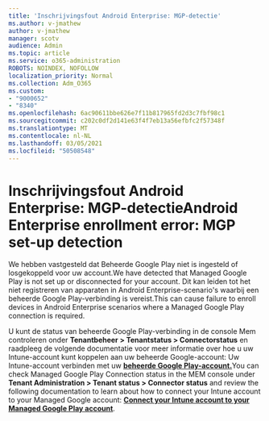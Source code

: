 ```yaml
---
title: 'Inschrijvingsfout Android Enterprise: MGP-detectie'
ms.author: v-jmathew
author: v-jmathew
manager: scotv
audience: Admin
ms.topic: article
ms.service: o365-administration
ROBOTS: NOINDEX, NOFOLLOW
localization_priority: Normal
ms.collection: Adm_O365
ms.custom:
- "9000652"
- "8340"
ms.openlocfilehash: 6ac90611bbe626e7f11b817965fd2d3c7fbf98c1
ms.sourcegitcommit: c202c0df2d141e63f4f7eb13a56efbfc2f57348f
ms.translationtype: MT
ms.contentlocale: nl-NL
ms.lasthandoff: 03/05/2021
ms.locfileid: "50508548"
---
```

# <a name="android-enterprise-enrollment-error-mgp-set-up-detection"></a><span data-ttu-id="10740-102">Inschrijvingsfout Android Enterprise: MGP-detectie</span><span class="sxs-lookup"><span data-stu-id="10740-102">Android Enterprise enrollment error: MGP set-up detection</span></span>

<span data-ttu-id="10740-103">We hebben vastgesteld dat Beheerde Google Play niet is ingesteld of losgekoppeld voor uw account.</span><span class="sxs-lookup"><span data-stu-id="10740-103">We have detected that Managed Google Play is not set up or disconnected for your account.</span></span> <span data-ttu-id="10740-104">Dit kan leiden tot het niet registreren van apparaten in Android Enterprise-scenario's waarbij een beheerde Google Play-verbinding is vereist.</span><span class="sxs-lookup"><span data-stu-id="10740-104">This can cause failure to enroll devices in Android Enterprise scenarios where a Managed Google Play connection is required.</span></span>

<span data-ttu-id="10740-105">U kunt de status van beheerde Google Play-verbinding in de console Mem controleren onder **Tenantbeheer > Tenantstatus > Connectorstatus** en raadpleeg de volgende documentatie voor meer informatie over hoe u uw Intune-account kunt koppelen aan uw beheerde Google-account: Uw Intune-account verbinden met uw **[beheerde Google Play-account.](https://docs.microsoft.com/mem/intune/enrollment/connect-intune-android-enterprise)**</span><span class="sxs-lookup"><span data-stu-id="10740-105">You can check Managed Google Play Connection status in the MEM console under **Tenant Administration > Tenant status > Connector status** and review the following documentation to learn about how to connect your Intune account to your Managed Google account: **[Connect your Intune account to your Managed Google Play account](https://docs.microsoft.com/mem/intune/enrollment/connect-intune-android-enterprise)**.</span></span>
